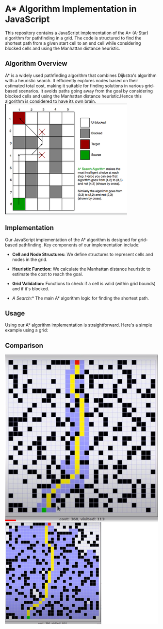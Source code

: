 # A* Algorithm Implementation in JavaScript

This repository contains a JavaScript implementation of the A* (A-Star) algorithm for pathfinding in a grid. The code is structured to find the shortest path from a given start cell to an end cell while considering blocked cells and using the Manhattan distance heuristic.

## Algorithm Overview

A* is a widely used pathfinding algorithm that combines Dijkstra's algorithm with a heuristic search. It efficiently explores nodes based on their estimated total cost, making it suitable for finding solutions in various grid-based scenarios.
It avoids paths going away from the goal by considering blocked cells and using the Manhattan distance heuristic.Hence this algorithm is considered to have its own brain.
![Effectiveness of A* Algorithm](AStarImage2.png)

## Implementation

Our JavaScript implementation of the A* algorithm is designed for grid-based pathfinding. Key components of our implementation include:

- **Cell and Node Structures:** We define structures to represent cells and nodes in the grid.

- **Heuristic Function:** We calculate the Manhattan distance heuristic to estimate the cost to reach the goal.

- **Grid Validation:** Functions to check if a cell is valid (within grid bounds) and if it's blocked.

- **A* Search:** The main A* algorithm logic for finding the shortest path.

## Usage

Using our A* algorithm implementation is straightforward. Here's a simple example using a grid:


## Comparison

![A* Image](AStarImage1.png)
![Dijkstra Image](DijkstraImage1.png)
<!-- 
```javascript
// Define the dimensions of the grid
const ROWS = 4;
const COLS = 4;

// ... (rest of your code)

const grid = [
    [1, 0, 1, 1],
    [0, 0, 0, 1],
    [1, 0, 1, 0],
    [1, 0, 0, 0]
];

const start = new Cell(0, 0);
const end = new Cell(3, 3);

const path = aStar(grid, start, end);

if (path !== null) {
    console.log("Path exists using A* algorithm:");
    for (let i = 0; i < path.length; i++) {
        console.log(`(${path[i].x}, ${path[i].y})`);
    }
} else {
    console.log("No path exists using A* algorithm.");
} -->



